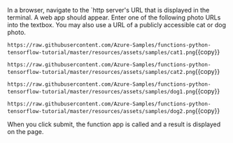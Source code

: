 In a browser, navigate to the `http server's URL that is displayed in the terminal. A web app should appear. Enter one of the following photo URLs into the textbox. You may also use a URL of a publicly accessible cat or dog photo.

`https://raw.githubusercontent.com/Azure-Samples/functions-python-tensorflow-tutorial/master/resources/assets/samples/cat1.png`{{copy}}

`https://raw.githubusercontent.com/Azure-Samples/functions-python-tensorflow-tutorial/master/resources/assets/samples/cat2.png`{{copy}}

`https://raw.githubusercontent.com/Azure-Samples/functions-python-tensorflow-tutorial/master/resources/assets/samples/dog1.png`{{copy}}

`https://raw.githubusercontent.com/Azure-Samples/functions-python-tensorflow-tutorial/master/resources/assets/samples/dog2.png`{{copy}}

When you click submit, the function app is called and a result is displayed on the page.